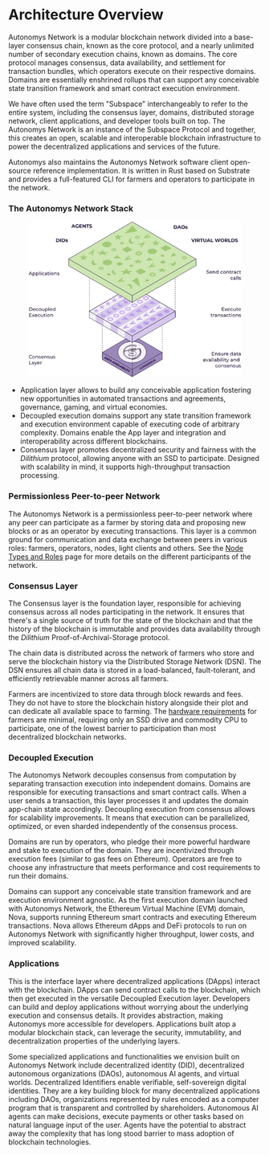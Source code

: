 # Architecture Overview

Autonomys Network is a modular blockchain network divided into a base-layer consensus chain, known as the core protocol, and a nearly unlimited number of secondary execution chains, known as domains. The core protocol manages consensus, data availability, and settlement for transaction bundles, which operators execute on their respective domains. Domains are essentially enshrined rollups that can support any conceivable state transition framework and smart contract execution environment.

We have often used the term "Subspace" interchangeably to refer to the entire system, including the consensus layer, domains, distributed storage network, client applications, and developer tools built on top. The Autonomys Network is an instance of the Subspace Protocol and together, this creates an open, scalable and interoperable blockchain infrastructure to power the decentralized applications and services of the future.

Autonomys also maintains the Autonomys Network software client open-source reference implementation. It is written in Rust based on Substrate and provides a full-featured CLI for farmers and operators to participate in the network.

### The Autonomys Network Stack

<figure><picture><source srcset="../.gitbook/assets/Modular_Stack-dark.svg" media="(prefers-color-scheme: dark)"><img src="../.gitbook/assets/image (2).png" alt=""></picture><figcaption></figcaption></figure>

* Application layer allows to build any conceivable application fostering new opportunities in automated transactions and agreements, governance, gaming, and virtual economies.
* Decoupled execution domains support any state transition framework and execution environment capable of executing code of arbitrary complexity. Domains enable the App layer and integration and interoperability across different blockchains.
* Consensus layer promotes decentralized security and fairness with the _Dilithium_ protocol, allowing anyone with an SSD to participate. Designed with scalability in mind, it supports high-throughput transaction processing.

### Permissionless Peer-to-peer Network

The Autonomys Network is a permissionless peer-to-peer network where any peer can participate as a farmer by storing data and proposing new blocks or as an operator by executing transactions. This layer is a common ground for communication and data exchange between peers in various roles: farmers, operators, nodes, light clients and others. See the [Node Types and Roles](https://academy.autonomys.net/subspace-protocol/network-architecture#node-types-and-roles) page for more details on the different participants of the network.

### Consensus Layer

The Consensus layer is the foundation layer, responsible for achieving consensus across all nodes participating in the network. It ensures that there's a single source of truth for the state of the blockchain and that the history of the blockchain is immutable and provides data availability through the _Dilithium_ Proof-of-Archival-Storage protocol.

The chain data is distributed across the network of farmers who store and serve the blockchain history via the Distributed Storage Network (DSN). The DSN ensures all chain data is stored in a load-balanced, fault-tolerant, and efficiently retrievable manner across all farmers.

Farmers are incentivized to store data through block rewards and fees. They do not have to store the blockchain history alongside their plot and can dedicate all available space to farming. The [hardware requirements](https://docs.subspace.network/docs/farming-&-staking/farming/prerequisites#system-requirements) for farmers are minimal, requiring only an SSD drive and commodity CPU to participate, one of the lowest barrier to participation than most decentralized blockchain networks.

### Decoupled Execution

The Autonomys Network decouples consensus from computation by separating transaction execution into independent domains. Domains are responsible for executing transactions and smart contract calls. When a user sends a transaction, this layer processes it and updates the domain app-chain state accordingly. Decoupling execution from consensus allows for scalability improvements. It means that execution can be parallelized, optimized, or even sharded independently of the consensus process.

Domains are run by operators, who pledge their more powerful hardware and stake to execution of the domain. They are incentivized through execution fees (similar to gas fees on Ethereum). Operators are free to choose any infrastructure that meets performance and cost requirements to run their domains.

Domains can support any conceivable state transition framework and are execution environment agnostic. As the first execution domain launched with Autonomys Network, the Ethereum Virtual Machine (EVM) domain, Nova, supports running Ethereum smart contracts and executing Ethereum transactions. Nova allows Ethereum dApps and DeFi protocols to run on Autonomys Network with significantly higher throughput, lower costs, and improved scalability.

### Applications

This is the interface layer where decentralized applications (DApps) interact with the blockchain. DApps can send contract calls to the blockchain, which then get executed in the versatile Decoupled Execution layer. Developers can build and deploy applications without worrying about the underlying execution and consensus details. It provides abstraction, making Autonomys more accessible for developers. Applications built atop a modular blockchain stack, can leverage the security, immutability, and decentralization properties of the underlying layers.

Some specialized applications and functionalities we envision built on Autonomys Network include decentralized identity (DID), decentralized autonomous organizations (DAOs), autonomous AI agents, and virtual worlds. Decentralized Identifiers enable verifiable, self-sovereign digital identities. They are a key building block for many decentralized applications including DAOs, organizations represented by rules encoded as a computer program that is transparent and controlled by shareholders. Autonomous AI agents can make decisions, execute payments or other tasks based on natural language input of the user. Agents have the potential to abstract away the complexity that has long stood barrier to mass adoption of blockchain technologies.
